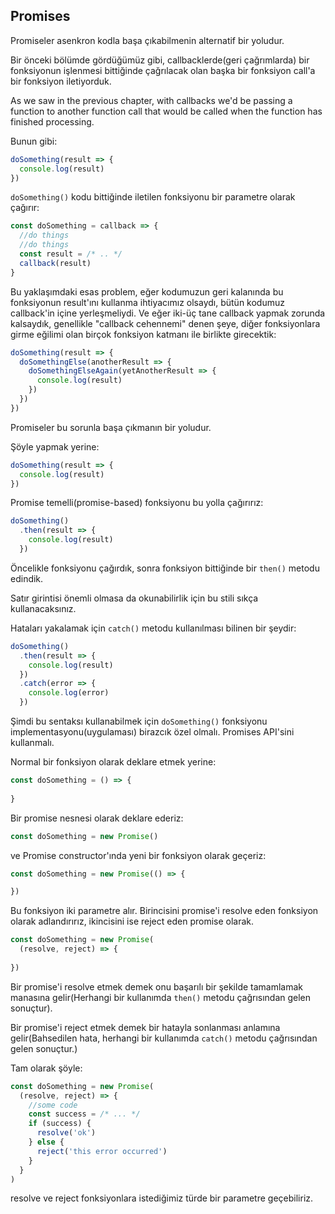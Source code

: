 ## Promises

Promiseler asenkron kodla başa çıkabilmenin alternatif bir yoludur.

Bir önceki bölümde gördüğümüz gibi, callbacklerde(geri çağrımlarda) bir fonksiyonun işlenmesi bittiğinde çağrılacak olan başka bir fonksiyon call'a bir fonksiyon iletiyorduk. 

As we saw in the previous chapter, with callbacks we'd be passing a function to another function call that would be called when the function has finished processing.

Bunun gibi:

```js
doSomething(result => {
  console.log(result)
})
```
`doSomething()` kodu bittiğinde iletilen fonksiyonu bir parametre olarak çağırır:

```js
const doSomething = callback => {
  //do things
  //do things
  const result = /* .. */
  callback(result)
}
```
Bu yaklaşımdaki esas problem, eğer kodumuzun geri kalanında bu fonksiyonun result'ını kullanma ihtiyacımız olsaydı, bütün kodumuz callback'in içine yerleşmeliydi. Ve eğer iki-üç tane callback yapmak zorunda kalsaydık, genellikle "callback cehennemi" denen şeye, diğer fonksiyonlara girme eğilimi olan birçok fonksiyon katmanı ile birlikte girecektik:

```js
doSomething(result => {
  doSomethingElse(anotherResult => {
    doSomethingElseAgain(yetAnotherResult => {
      console.log(result)
    })
  }) 
})
```

Promiseler bu sorunla başa çıkmanın bir yoludur.

Şöyle yapmak yerine:

```js
doSomething(result => {
  console.log(result)
})
```

Promise temelli(promise-based) fonksiyonu bu yolla çağırırız:

```js
doSomething()
  .then(result => {
    console.log(result)
  })
```

Öncelikle fonksiyonu çağırdık, sonra fonksiyon bittiğinde bir `then()` metodu edindik.

Satır girintisi önemli olmasa da okunabilirlik için bu stili sıkça kullanacaksınız.

Hataları yakalamak için `catch()` metodu kullanılması bilinen bir şeydir:

```js
doSomething()
  .then(result => {
    console.log(result)
  })
  .catch(error => {
    console.log(error)
  })
```

Şimdi bu sentaksı kullanabilmek için `doSomething()` fonksiyonu implementasyonu(uygulaması) birazcık özel olmalı. Promises API'sini kullanmalı.

Normal bir fonksiyon olarak deklare etmek yerine:

```js
const doSomething = () => {
  
}
```

Bir promise nesnesi olarak deklare ederiz:

```js
const doSomething = new Promise()
```

ve Promise constructor'ında yeni bir fonksiyon olarak geçeriz:

```js
const doSomething = new Promise(() => {

})
```
Bu fonksiyon iki parametre alır. Birincisini promise'i resolve eden fonksiyon olarak adlandırırız, ikincisini ise reject eden promise olarak.

```js
const doSomething = new Promise(
  (resolve, reject) => {
    
})
```
Bir promise'i resolve etmek demek onu başarılı bir şekilde tamamlamak manasına gelir(Herhangi bir kullanımda `then()` metodu çağrısından gelen sonuçtur).

Bir promise'i reject etmek demek bir hatayla sonlanması anlamına gelir(Bahsedilen hata, herhangi bir kullanımda `catch()` metodu çağrısından gelen sonuçtur.)

Tam olarak şöyle:

```js
const doSomething = new Promise(
  (resolve, reject) => {
    //some code
    const success = /* ... */
    if (success) {
      resolve('ok')
    } else {
      reject('this error occurred')
    }
  }
)
```

resolve ve reject fonksiyonlara istediğimiz türde bir parametre geçebiliriz.